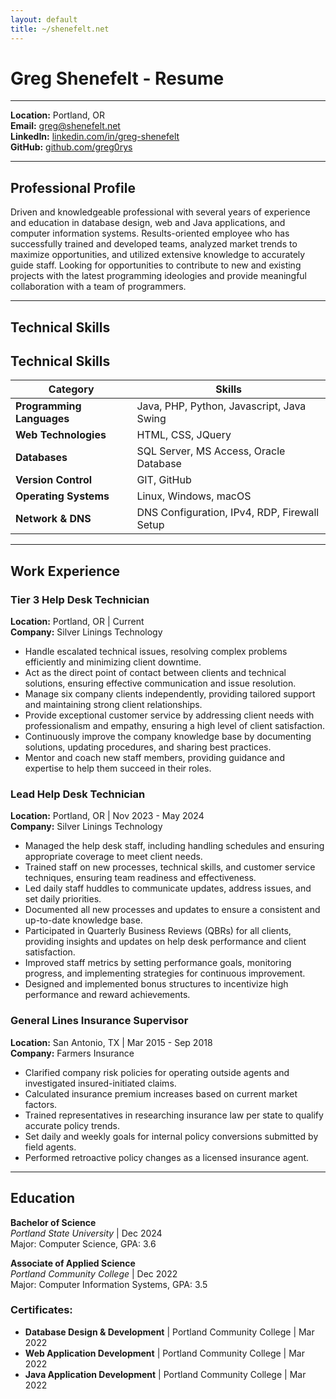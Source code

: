```yaml
---
layout: default
title: ~/shenefelt.net
---
```


# Greg Shenefelt - Resume

---

**Location:** Portland, OR  
**Email:** [greg@shenefelt.net](mailto:greg@shenefelt.net)  
**LinkedIn:** [linkedin.com/in/greg-shenefelt](https://linkedin.com/in/greg-shenefelt)\
**GitHub:** [github.com/greg0rys](https://www.github.com/greg0rys)

---

## Professional Profile

Driven and knowledgeable professional with several years of experience and education in database design, web and Java applications, and computer information systems. Results-oriented employee who has successfully trained and developed teams, analyzed market trends to maximize opportunities, and utilized extensive knowledge to accurately guide staff. Looking for opportunities to contribute to new and existing projects with the latest programming ideologies and provide meaningful collaboration with a team of programmers.

---

## Technical Skills

## Technical Skills

| **Category**              | **Skills**                                    |
| ------------------------- | --------------------------------------------- |
| **Programming Languages** | Java, PHP, Python, Javascript, Java Swing      |
| **Web Technologies**      | HTML, CSS, JQuery                             |
| **Databases**             | SQL Server, MS Access, Oracle Database        |
| **Version Control**       | GIT, GitHub                                   |
| **Operating Systems**     | Linux, Windows, macOS                         |
| **Network & DNS**         | DNS Configuration, IPv4, RDP, Firewall Setup  |


---

## Work Experience

### **Tier 3 Help Desk Technician**  
**Location:** Portland, OR | Current  
**Company:** Silver Linings Technology

- Handle escalated technical issues, resolving complex problems efficiently and minimizing client downtime.
- Act as the direct point of contact between clients and technical solutions, ensuring effective communication and issue resolution.
- Manage six company clients independently, providing tailored support and maintaining strong client relationships.
- Provide exceptional customer service by addressing client needs with professionalism and empathy, ensuring a high level of client satisfaction.
- Continuously improve the company knowledge base by documenting solutions, updating procedures, and sharing best practices.
- Mentor and coach new staff members, providing guidance and expertise to help them succeed in their roles.

### **Lead Help Desk Technician**  
**Location:** Portland, OR | Nov 2023 - May 2024  
**Company:** Silver Linings Technology

- Managed the help desk staff, including handling schedules and ensuring appropriate coverage to meet client needs.
- Trained staff on new processes, technical skills, and customer service techniques, ensuring team readiness and effectiveness.
- Led daily staff huddles to communicate updates, address issues, and set daily priorities.
- Documented all new processes and updates to ensure a consistent and up-to-date knowledge base.
- Participated in Quarterly Business Reviews (QBRs) for all clients, providing insights and updates on help desk performance and client satisfaction.
- Improved staff metrics by setting performance goals, monitoring progress, and implementing strategies for continuous improvement.
- Designed and implemented bonus structures to incentivize high performance and reward achievements.

### **General Lines Insurance Supervisor**  
**Location:** San Antonio, TX | Mar 2015 - Sep 2018  
**Company:** Farmers Insurance

- Clarified company risk policies for operating outside agents and investigated insured-initiated claims.
- Calculated insurance premium increases based on current market factors.
- Trained representatives in researching insurance law per state to qualify accurate policy trends.
- Set daily and weekly goals for internal policy conversions submitted by field agents.
- Performed retroactive policy changes as a licensed insurance agent.

---

## Education

**Bachelor of Science**  
*Portland State University* | Dec 2024  
Major: Computer Science, GPA: 3.6

**Associate of Applied Science**  
*Portland Community College* | Dec 2022  
Major: Computer Information Systems, GPA: 3.5

### **Certificates:**

- **Database Design & Development** | Portland Community College | Mar 2022  
- **Web Application Development** | Portland Community College | Mar 2022  
- **Java Application Development** | Portland Community College | Mar 2022


